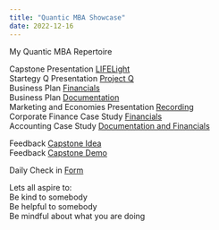 ```yaml
---
title: "Quantic MBA Showcase"
date: 2022-12-16
---  
```


My Quantic MBA Repertoire

Capstone Presentation [LIFELight](https://www.youtube.com/watch?v=3O7DP-3s1Sc)  
Startegy Q Presentation [Project Q](https://www.youtube.com/watch?v=Pz6Mxum4yYM)  
Business Plan [Financials](https://github.com/codinggambit/pdfstore/blob/main/LifeLight%20Financial%20Statements%20%26%20Analysis.pdf)  
Business Plan [Documentation](https://github.com/codinggambit/pdfstore/blob/main/LIFELight%20Business%20Plan.pdf)  
Marketing and Economies Presentation [Recording](https://www.loom.com/share/28591adaefee4c85b4f9d8e89836ca65)  
Corporate Finance Case Study [Financials](https://github.com/codinggambit/pdfstore/blob/main/Corporate%20Finance%20Case%20Study%20-%20Team%2037%20Final.pdf)  
Accounting Case Study [Documentation and Financials](https://github.com/codinggambit/pdfstore/blob/main/Team%2025%20McPhee-project-report%20(May%203%202020).pdf)  


Feedback [Capstone Idea](https://github.com/codinggambit/pdfstore/blob/main/Abhijit%20Desai%2C%20Gareth%20Pilmoor%2C%20Jimit%20Shah%2C%20Nicolas%20Gauthier%2C%20Oyeniyi%20Abidoye%2C%20Sanjay%20Subbarao_Capstone%20projects.pdf)  
Feedback [Capstone Demo](https://github.com/codinggambit/pdfstore/blob/main/Nicolas%20Gauthier%20Jimit%20Shah%20Abhijit%20Desai%20Gareth%20Pilmoor%20Sanjay%20Subbarao%20Oyeniyi%20Abiola%20Abidoye.pdf)  


Daily Check in [Form](https://forms.gle/BRA4EH2sMoZdLPgE8)

Lets all aspire to:  
Be kind to somebody  
Be helpful to somebody  
Be mindful about what you are doing
